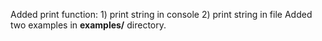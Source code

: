 Added print function:
    1) print string in console
    2) print string in file
Added two examples in **examples/** directory.

